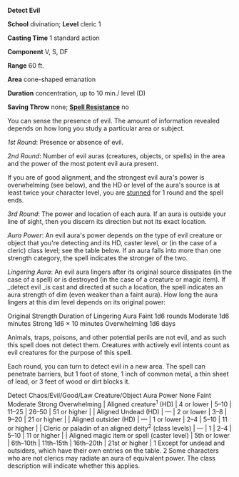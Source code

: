  **Detect Evil**

**School** divination; **Level** cleric 1

**Casting Time** 1 standard action

**Component** V, S, DF

**Range** 60 ft.

**Area** cone-shaped emanation

**Duration** concentration, up to 10 min./ level (D)

**Saving Throw** none; **[Spell Resistance](../glossary.html#_spell-resistance)** no

You can sense the presence of evil. The amount of information revealed depends on how long you study a particular area or subject.

_1st Round_: Presence or absence of evil.

_2nd Round_: Number of evil auras (creatures, objects, or spells) in the area and the power of the most potent evil aura present.

If you are of good alignment, and the strongest evil aura's power is overwhelming (see below), and the HD or level of the aura's source is at least twice your character level, you are [stunned](../glossary.html#_stunned) for 1 round and the spell ends.

_3rd Round_: The power and location of each aura. If an aura is outside your line of sight, then you discern its direction but not its exact location.

_Aura Power_: An evil aura's power depends on the type of evil creature or object that you're detecting and its HD, caster level, or (in the case of a cleric) class level; see the table below. If an aura falls into more than one strength category, the spell indicates the stronger of the two.

_Lingering Aura_: An evil aura lingers after its original source dissipates (in the case of a spell) or is destroyed (in the case of a creature or magic item). If _detect evil _is cast and directed at such a location, the spell indicates an aura strength of dim (even weaker than a faint aura). How long the aura lingers at this dim level depends on its original power:

<thead><tr>
<th>Original Strength</th>
<th>Duration of Lingering Aura</th>
</tr></thead><tbody>
<tr class="odd">
<td>Faint</td>
<td>1d6 rounds</td>
</tr>
<tr class="even">
<td>Moderate</td>
<td>1d6 minutes</td>
</tr>
<tr class="odd">
<td>Strong</td>
<td>1d6 × 10 minutes</td>
</tr>
<tr class="even">
<td>Overwhelming</td>
<td>1d6 days</td>
</tr>
</tbody>

Animals, traps, poisons, and other potential perils are not evil, and as such this spell does not detect them. Creatures with actively evil intents count as evil creatures for the purpose of this spell.

Each round, you can turn to detect evil in a new area. The spell can penetrate barriers, but 1 foot of stone, 1 inch of common metal, a thin sheet of lead, or 3 feet of wood or dirt blocks it.

<caption>Detect Chaos/Evil/Good/Law</caption><thead>
<tr>
<th rowspan="2">Creature/Object</th>
<th colspan="5">Aura Power</th>
</tr>
<tr>
<th>None</th>
<th>Faint</th>
<th>Moderate</th>
<th>Strong</th>
<th>Overwhelming</th>
</tr>
</thead>| Aligned creature<sup>1</sup> (HD) | 4 or lower | 5–10 | 11–25 | 26–50 | 51 or higher |
| Aligned Undead (HD) | — | 2 or lower | 3–8 | 9–20 | 21 or higher |
| Aligned outsider (HD) | — | 1 or lower | 2–4 | 5–10 | 11 or higher |
| Cleric or paladin of an aligned deity<sup>2</sup> (class levels) | — | 1 | 2–4 | 5–10 | 11 or higher |
| Aligned magic item or spell (caster level) | 5th or lower | 6th–10th | 11th–15th | 16th–20th | 21st or higher |
<tfoot>
<tr><td colspan="6">1 Except for undead and outsiders, which have their own entries on the table.</td></tr>
<tr><td colspan="6">2 Some characters who are not clerics may radiate an aura of equivalent power. The class description will indicate whether this applies.</td></tr>
</tfoot>
